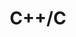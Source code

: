 ---
title: "C++/C"
layout: category
permalink: /categories/cpp/
author_profile: true
taxonomy: C++/C
sidebar:
    nav: "sidebar"


---